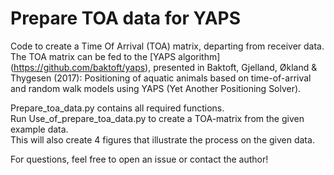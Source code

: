 # Prepare TOA data for YAPS

Code to create a Time Of Arrival (TOA) matrix, departing from receiver data.   
The TOA matrix can be fed to the [YAPS algorithm] (https://github.com/baktoft/yaps), presented in Baktoft, Gjelland, Økland & Thygesen (2017): Positioning of aquatic animals based on time-of-arrival and random walk models using YAPS (Yet Another Positioning Solver).

Prepare_toa_data.py contains all required functions.   
Run Use_of_prepare_toa_data.py to create a TOA-matrix from the given example data.   
This will also create 4 figures that illustrate the process on the given data.   

For questions, feel free to open an issue or contact the author!
